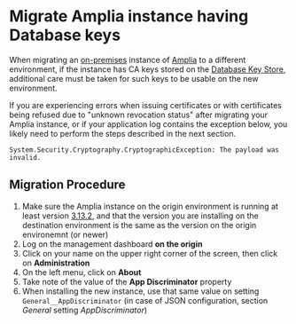﻿# Migrate Amplia instance having Database keys

When migrating an [on-premises](index.md) instance of [Amplia](../index.md) to a different environment, if the instance has CA keys
stored on the [Database Key Store](key-stores/database.md), additional care must be taken for such keys to be usable on the new environment.

If you are experiencing errors when issuing certificates or with certificates being refused due to "unknown revocation status" after migrating
your Amplia instance, or if your application log contains the exception below, you likely need to perform the steps described in the next section.

```
System.Security.Cryptography.CryptographicException: The payload was invalid.
```

## Migration Procedure

1. Make sure the Amplia instance on the origin environment is running at least version [3.13.2](../changelog.md), and that the version you are
   installing on the destination environment is the same as the version on the origin environemnt (or newer)
1. Log on the management dashboard **on the origin**
1. Click on your name on the upper right corner of the screen, then click on **Administration**
1. On the left menu, click on **About**
1. Take note of the value of the **App Discriminator** property
1. When installing the new instance, use that same value on setting `General__AppDiscriminator` (in case of JSON configuration, section *General* setting *AppDiscriminator*)
